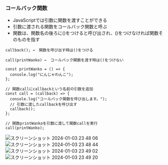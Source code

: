 ### コールバック関数
- JavaScriptでは引数に関数を渡すことができる
- 引数に渡される関数をコールバック関数と呼ぶ
- 関数は、関数名の後ろに()をつけると呼び出され、()をつけなければ関数そのものを指す
```
callback(); ←　関数を呼び出す時は()をつける

call(printWanko) ←　コールバック関数を渡す時は()をつけない
```

```
const printWanko = () => {
  console.log("にんじゃわんこ");
};

// 関数callにcallbackという名前の引数を追加
const call = (callback) => {
  console.log("コールバック関数を呼び出します。");
  // 引数に渡したcallbackを呼び出す
  callback();
};

// 関数printWankoを引数に渡して関数callを実行
call(printWanko);
```
![スクリーンショット 2024-01-03 23 48 06](https://github.com/ti-hiro/TIL/assets/154767207/a2e0c979-3985-49f6-8439-3fcce9dae22c)
![スクリーンショット 2024-01-03 23 48 44](https://github.com/ti-hiro/TIL/assets/154767207/926f79bc-8479-4e45-9140-077138eb3886)
![スクリーンショット 2024-01-03 23 49 02](https://github.com/ti-hiro/TIL/assets/154767207/2a5d32c0-d895-4aca-a170-49d2ab13d507)
![スクリーンショット 2024-01-03 23 49 20](https://github.com/ti-hiro/TIL/assets/154767207/b22df79e-ec72-45f7-bb12-e985cff5ca8c)
